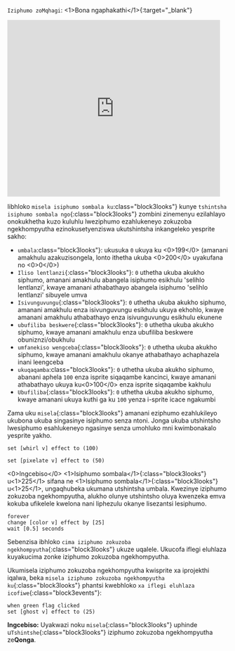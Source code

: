 `Iziphumo zoMqhagi`: <1>Bona ngaphakathi</1>{:target="_blank"}

<div class="scratch-preview">
  <iframe allowtransparency="true" width="485" height="402" src="https://scratch.mit.edu/projects/embed/435730522/?autostart=false" frameborder="0"></iframe>
</div>

Iibhloko `misela isiphumo sombala ku`:class="block3looks"} kunye `tshintsha isiphumo sombala ngo`{:class="block3looks"} zombini zinemenyu ezilahlayo onokukhetha kuzo kuluhlu lweziphumo ezahlukeneyo zokuzoba ngekhompyutha ezinokusetyenziswa ukutshintsha inkangeleko yesprite sakho:

+ `umbala`:class="block3looks"}: ukusuka `0` ukuya ku <0>199</0> (amanani amakhulu azakuzisongela, lonto ithetha ukuba <0>200</0> uyakufana no <0>0</0>)
+ `Iliso lentlanzi`{:class="block3looks"}: `0` uthetha ukuba akukho siphumo, amanani amakhulu abangela isiphumo esikhulu 'selihlo lentlanzi', kwaye amanani athabathayo abangela isiphumo 'selihlo lentlanzi' sibuyele umva
+ `Isivunguvungu`{:class="block3looks"}: `0` uthetha ukuba akukho siphumo, amanani amakhulu enza isivunguvungu esikhulu ukuya ekhohlo, kwaye amanani amakhulu athabathayo enza isivunguvungu esikhulu ekunene
+ `ubufiliba beskwere`{:class="block3looks"}: `0` uthetha ukuba akukho siphumo, kwaye amanani amakhulu enza ubufiliba beskwere obuniznzi/obukhulu
+ `umfanekiso wengceba`{:class="block3looks"}: `0` uthetha ukuba akukho siphumo, kwaye amanani amakhulu okanye athabathayo achaphazela inani leengceba
+ `ukuqaqamba`:class="block3looks"}: `0`  uthetha ukuba akukho siphumo, abanani aphela `100` enza isprite siqaqambe kancinci, kwaye amanani athabathayo ukuya ku<0>100</0> enza isprite siqaqambe kakhulu
+ `Ubufiliba`{:class="block3looks"}: `0` uthetha ukuba akukho siphumo, kwaye amanani ukuya kuthi ga ku `100` yenza i-sprite icace ngakumbi

Zama uku `misela`{:class="block3looks"} amanani eziphumo ezahlukileyo ukubona ukuba singasinye isiphumo senza ntoni. Jonga ukuba utshintsho lwesiphumo esahlukeneyo ngasinye senza umohluko mni kwimbonakalo yesprite yakho.

```blocks3
set [whirl v] effect to (100)

set [pixelate v] effect to (50)
```

<0>Ingcebiso</0> <1>Isiphumo sombala</1>{:class="block3looks"} u<1>225</1> sifana ne <1>Isiphumo sombala</1>{:class="block3looks"} u<1>25</1>, ungaqhubeka ukumana utshintsha umbala. Kwezinye iziphumo zokuzoba ngekhompyutha, alukho olunye utshintsho oluya kwenzeka emva kokuba ufikelele kwelona nani liphezulu okanye lisezantsi lesiphumo.

```blocks3
forever
change [color v] effect by [25]
wait [0.5] seconds
```

Sebenzisa ibhloko `cima iziphumo zokuzoba ngekhompyutha`{:class="block3looks"} ukuze uqalele. Ukucofa iflegi eluhlaza kuyakucima zonke iziphumo zokuzoba ngekhompyutha.

Ukumisela iziphumo zokuzoba ngekhompyutha kwisprite xa iprojekthi iqalwa, beka  `misela iziphumo zokuzoba ngekhompyutha ku`{:class="block3looks"} phantsi kwebhloko `xa iflegi eluhlaza icofiwe`{:class="block3events"}:

```blocks3
when green flag clicked
set [ghost v] effect to (25)
```

**Ingcebiso:** Uyakwazi noku `misela`{:class="block3looks"} uphinde u`Tshintshe`{:class="block3looks"} iziphumo zokuzoba ngekhompyutha ze**Qonga**.
